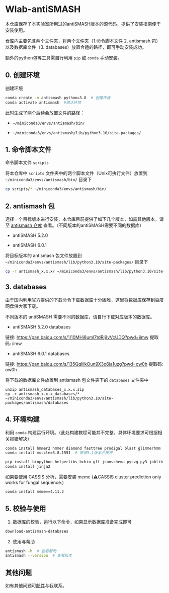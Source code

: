 # Wlab-antiSMASH

本仓库保存了本实验室所用过的antiSMASH版本的源代码，提供了安装指南便于安装使用。

仓库内主要包含两个文件夹，将两个文件夹（1.命令脚本文件 2. antismash 包）以及数据库文件（3. databases）放置合适的路径，即可手动安装成功。

额外的python包等工具需自行利用 `pip` 或 `conda` 手动安装。



## 0. 创建环境

创建环境

```bash
conda create -n antismash python=3.8  # 创建环境
conda activate antismash  #激活环境
```

此时生成了两个后续会放置文件的路径：

- `~/miniconda3/envs/antismash/bin/` 

- `~/miniconda3/envs/antismash/lib/python3.10/site-packages/`



## 1. 命令脚本文件

命令脚本文件 `scripts`

将本仓库中 `scripts` 文件夹中的两个脚本文件（Unix可执行文件）放置到 `~/miniconda3/envs/antismash/bin/` 目录下

```bash
cp scripts/* ~/miniconda3/envs/antismash/bin/
```



## 2. antismash 包

选择一个目标版本进行安装，本仓库目前提供了如下几个版本，如需其他版本，请至 [antismash 仓库](https://github.com/antismash/antismash) 查看。（不同版本的antiSMASH需要不同的数据库）

- antiSMASH 5.2.0

- antiSMASH 6.0.1

将目标版本的 antismash 包文件放置到 `~/miniconda3/envs/antismash/lib/python3.10/site-packages/` 目录下

```bash
cp -r antismash_x.x.x/ ~/miniconda3/envs/antismash/lib/python3.10/site-packages/antismash  # 将 x.x.x 改为你的目标版本号
```



## 3. databases

由于国内利用官方提供的下载命令下载数据库十分困难，这里将数据库保存到百度网盘供大家下载。

不同版本的 antiSMASH 需要不同的数据库，请自行下载对应版本的数据库。

- antiSMASH 5.2.0 databases

链接: https://pan.baidu.com/s/1I10MHi8uml7tdRj9vVcUDQ?pwd=iimw 提取码: iimw 

- antiSMASH 6.0.1 databases

链接: https://pan.baidu.com/s/135QqIilkOun9X3o6ia1uzg?pwd=ow0h 提取码: ow0h 



将下载的数据库文件放置到 antismash 包文件夹下的 `databases` 文件夹中

```
unzip antismash_databases_x.x.x.zip
cp -r antismash_x.x.x_databases/* ~/miniconda3/envs/antismash/lib/python3.10/site-packages/antismash/databases
```



## 4. 环境构建

利用 `conda` 构建运行环境。（此处构建教程可能并不完整，具体环境要求可根据相关报错解决）

```bash
conda install hmmer2 hmmer diamond fasttree prodigal blast glimmerhmm
conda install muscle=3.8.1551  # 安装5.1版本会报错
```

```bash
pip install biopython helperlibs bcbio-gff jsonschema pysvg-py3 joblib sklearn matplotlib pyscss
conda install jinja2 
```

如果要使用 CASSIS 分析，需要安装 meme (⚠️CASSIS cluster prediction only works for fungal sequence.)

```bash
conda install meme==4.11.2
```



## 5. 校验与使用

1. 数据库的校验，运行以下命令，如果显示数据库准备完成即可

```bash
download-antismash-databases
```

2. 使用与帮助

```bash
antismash -h  # 查看帮助
antismash --version  # 查看版本
```



## 其他问题

如有其他问题可[邮件](mailto:gavinchou99@126.com)与我联系。


